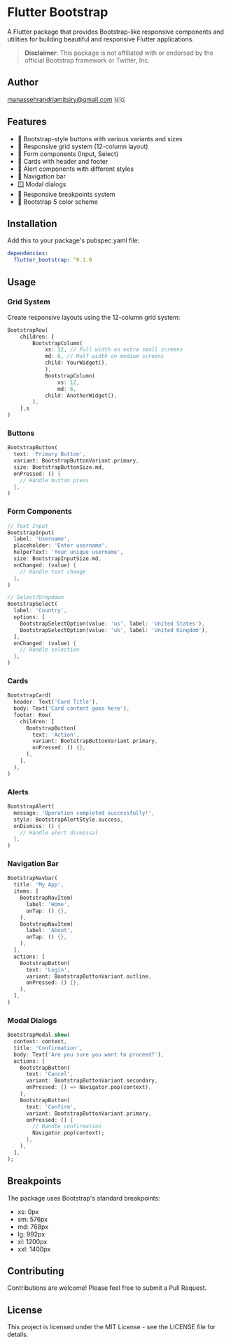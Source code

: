 # Flutter Bootstrap

A Flutter package that provides Bootstrap-like responsive components and utilities for building beautiful and responsive Flutter applications.

> **Disclaimer**: This package is not affiliated with or endorsed by the official Bootstrap framework or Twitter, Inc.

## Author
manassehrandriamitsiry@gmail.com 🇲🇬

## Features

- 🎨 Bootstrap-style buttons with various variants and sizes
- 📱 Responsive grid system (12-column layout)
- 📝 Form components (Input, Select)
- 🎴 Cards with header and footer
- 🚨 Alert components with different styles
- 🧭 Navigation bar
- 🪟 Modal dialogs
- 📐 Responsive breakpoints system
- 🎯 Bootstrap 5 color scheme

## Installation

Add this to your package's pubspec.yaml file:

```yaml
dependencies:
  flutter_bootstrap: ^0.1.0
```

## Usage

### Grid System

Create responsive layouts using the 12-column grid system:

```dart
BootstrapRow(
    children: [
        BootstrapColumn(
            xs: 12, // Full width on extra small screens
            md: 6, // Half width on medium screens
            child: YourWidget(),
            ),
            BootstrapColumn(
                xs: 12,
                md: 6,
            child: AnotherWidget(),
        ),
    ],s
)
```

### Buttons

```dart
BootstrapButton(
  text: 'Primary Button',
  variant: BootstrapButtonVariant.primary,
  size: BootstrapButtonSize.md,
  onPressed: () {
    // Handle button press
  },
)
```
### Form Components

```dart
// Text Input
BootstrapInput(
  label: 'Username',
  placeholder: 'Enter username',
  helperText: 'Your unique username',
  size: BootstrapInputSize.md,
  onChanged: (value) {
    // Handle text change
  },
)

// Select/Dropdown
BootstrapSelect(
  label: 'Country',
  options: [
    BootstrapSelectOption(value: 'us', label: 'United States'),
    BootstrapSelectOption(value: 'uk', label: 'United Kingdom'),
  ],
  onChanged: (value) {
    // Handle selection
  },
)
```

### Cards

```dart
BootstrapCard(
  header: Text('Card Title'),
  body: Text('Card content goes here'),
  footer: Row(
    children: [
      BootstrapButton(
        text: 'Action',
        variant: BootstrapButtonVariant.primary,
        onPressed: () {},
      ),
    ],
  ),
)
```

### Alerts

```dart
BootstrapAlert(
  message: 'Operation completed successfully!',
  style: BootstrapAlertStyle.success,
  onDismiss: () {
    // Handle alert dismissal
  },
)
```

### Navigation Bar

```dart
BootstrapNavbar(
  title: 'My App',
  items: [
    BootstrapNavItem(
      label: 'Home',
      onTap: () {},
    ),
    BootstrapNavItem(
      label: 'About',
      onTap: () {},
    ),
  ],
  actions: [
    BootstrapButton(
      text: 'Login',
      variant: BootstrapButtonVariant.outline,
      onPressed: () {},
    ),
  ],
)
```

### Modal Dialogs

```dart
BootstrapModal.show(
  context: context,
  title: 'Confirmation',
  body: Text('Are you sure you want to proceed?'),
  actions: [
    BootstrapButton(
      text: 'Cancel',
      variant: BootstrapButtonVariant.secondary,
      onPressed: () => Navigator.pop(context),
    ),
    BootstrapButton(
      text: 'Confirm',
      variant: BootstrapButtonVariant.primary,
      onPressed: () {
        // Handle confirmation
        Navigator.pop(context);
      },
    ),
  ],
);
```
## Breakpoints

The package uses Bootstrap's standard breakpoints:
- xs: 0px
- sm: 576px
- md: 768px
- lg: 992px
- xl: 1200px
- xxl: 1400px


## Contributing

Contributions are welcome! Please feel free to submit a Pull Request.

## License

This project is licensed under the MIT License - see the LICENSE file for details.
